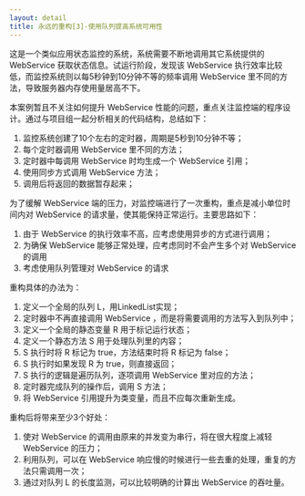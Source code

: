 ```yaml
---
layout: detail
title: 永远的重构[3]-使用队列提高系统可用性
---
```

这是一个类似应用状态监控的系统，系统需要不断地调用其它系统提供的 WebService 获取状态信息。试运行阶段，发现该 WebService 执行效率比较低，而监控系统则以每5秒钟到10分钟不等的频率调用 WebService 里不同的方法，导致服务器内存使用量居高不下。

本案例暂且不关注如何提升 WebService 性能的问题，重点关注监控端的程序设计。通过与项目组一起分析相关的代码结构，总结如下：

1. 监控系统创建了10个左右的定时器，周期是5秒到10分钟不等；
2. 每个定时器调用 WebService 里不同的方法；
2. 定时器中每调用 WebService 时均生成一个 WebService 引用；
3. 使用同步方式调用 WebService 方法；
4. 调用后将返回的数据暂存起来；


为了缓解 WebService 端的压力，对监控端进行了一次重构，重点是减小单位时间内对 WebService 的请求量，使其能保持正常运行。主要思路如下：

1. 由于 WebService 的执行效率不高，应考虑使用异步的方式进行调用；
2. 为确保 WebService 能够正常处理，应考虑同时不会产生多个对 WebService 的调用
3. 考虑使用队列管理对 WebService 的请求

重构具体的办法为：

1. 定义一个全局的队列 L，用LinkedList实现；
2. 定时器中不再直接调用 WebService ，而是将需要调用的方法写入到队列中；
3. 定义一个全局的静态变量 R 用于标记运行状态；
4. 定义一个静态方法 S 用于处理队列里的内容；
5. S 执行时将 R 标记为 true，方法结束时将 R 标记为 false；
6. S 执行时如果发现 R 为 true，则直接返回；
7. S 执行的逻辑是遍历队列，逐项调用 WebService 里对应的方法；
8. 定时器完成队列的操作后，调用 S 方法；
9. 将 WebService 引用提升为类变量，而且不应每次重新生成。

重构后将带来至少3个好处：

1. 使对 WebService 的调用由原来的并发变为串行，将在很大程度上减轻 WebService 的压力；
2. 利用队列，可以在 WebService 响应慢的时候进行一些去重的处理，重复的方法只需调用一次；
3. 通过对队列 L 的长度监测，可以比较明确的计算出 WebService 的吞吐量。

